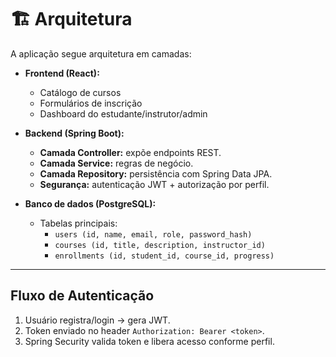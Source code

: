 # 🏗️ Arquitetura

A aplicação segue arquitetura em camadas:

- **Frontend (React):**
  - Catálogo de cursos
  - Formulários de inscrição
  - Dashboard do estudante/instrutor/admin

- **Backend (Spring Boot):**
  - **Camada Controller:** expõe endpoints REST.
  - **Camada Service:** regras de negócio.
  - **Camada Repository:** persistência com Spring Data JPA.
  - **Segurança:** autenticação JWT + autorização por perfil.

- **Banco de dados (PostgreSQL):**
  - Tabelas principais:
    - `users (id, name, email, role, password_hash)`
    - `courses (id, title, description, instructor_id)`
    - `enrollments (id, student_id, course_id, progress)`

---

## Fluxo de Autenticação
1. Usuário registra/login → gera JWT.
2. Token enviado no header `Authorization: Bearer <token>`.
3. Spring Security valida token e libera acesso conforme perfil.

